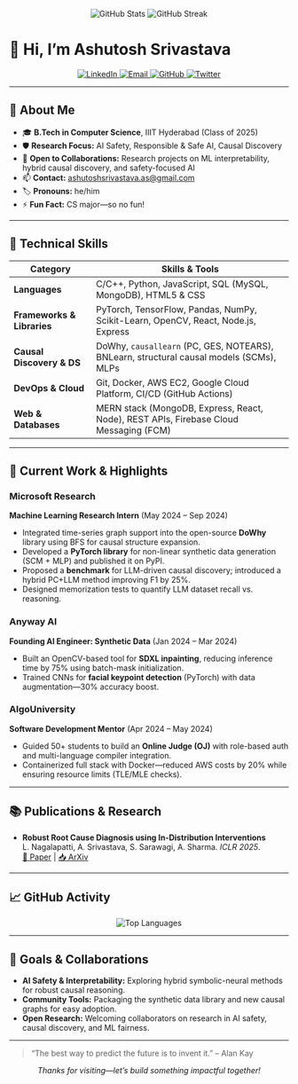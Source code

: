 <p align="center">
  <img src="https://github-readme-stats.vercel.app/api?username=srivhash&show_icons=true&theme=tokyonight" alt="GitHub Stats" />
  <img src="https://github-readme-streak-stats.herokuapp.com/?user=srivhash&theme=tokyonight" alt="GitHub Streak" />
</p>

# 👋 Hi, I’m Ashutosh Srivastava

<p align="center">
  <a href="https://linkedin.com/in/srivhash" target="_blank">
    <img src="https://img.shields.io/badge/LinkedIn-Ashutosh_Srivastava-blue?logo=linkedin&style=flat-square" alt="LinkedIn">
  </a>
  <a href="mailto:ashutoshsrivastava.as@gmail.com">
    <img src="https://img.shields.io/badge/Email-ashutoshsrivastava.as%40gmail.com-red?style=flat-square" alt="Email">
  </a>
  <a href="https://github.com/srivhash" target="_blank">
    <img src="https://img.shields.io/badge/GitHub-srivhash-black?logo=github&style=flat-square" alt="GitHub">
  </a>
  <a href="https://x.com/srivhash" target="_blank">
    <img src="https://img.shields.io/badge/Twitter-srivhash-black?logo=x&style=flat-square" alt="Twitter">
  </a>
  
<!--   <a href="https://anonymous.4open.science/r/novographs-5005/README.md" target="_blank">
    <img src="https://img.shields.io/badge/Repo-NoVoGraphs-lightgrey?style=flat-square" alt="NoVoGraphs">
  </a> -->
</p>

---

## 🌱 About Me

- 🎓 **B.Tech in Computer Science**, IIIT Hyderabad (Class of 2025)  
- 🛡️ **Research Focus:** AI Safety, Responsible & Safe AI, Causal Discovery  
- 🤝 **Open to Collaborations:** Research projects on ML interpretability, hybrid causal discovery, and safety-focused AI  
- 📫 **Contact:** [ashutoshsrivastava.as@gmail.com](mailto:ashutoshsrivastava.as@gmail.com)  
- 🏷️ **Pronouns:** he/him  
- ⚡ **Fun Fact:** CS major—so no fun!

---

## 🧰 Technical Skills

| Category                  | Skills & Tools                                                                                 |
|---------------------------|-----------------------------------------------------------------------------------------------|
| **Languages**             | C/C++, Python, JavaScript, SQL (MySQL, MongoDB), HTML5 & CSS                                  |
| **Frameworks & Libraries**| PyTorch, TensorFlow, Pandas, NumPy, Scikit-Learn, OpenCV, React, Node.js, Express             |
| **Causal Discovery & DS** | DoWhy, `causallearn` (PC, GES, NOTEARS), BNLearn, structural causal models (SCMs), MLPs      |
| **DevOps & Cloud**        | Git, Docker, AWS EC2, Google Cloud Platform, CI/CD (GitHub Actions)                           |
| **Web & Databases**       | MERN stack (MongoDB, Express, React, Node), REST APIs, Firebase Cloud Messaging (FCM)          |

---

## 🚀 Current Work & Highlights

### Microsoft Research  
**Machine Learning Research Intern** (May 2024 – Sep 2024)  
- Integrated time-series graph support into the open-source **DoWhy** library using BFS for causal structure expansion.  
- Developed a **PyTorch library** for non-linear synthetic data generation (SCM + MLP) and published it on PyPI.  
- Proposed a **benchmark** for LLM-driven causal discovery; introduced a hybrid PC+LLM method improving F1 by 25%.  
- Designed memorization tests to quantify LLM dataset recall vs. reasoning.

### Anyway AI  
**Founding AI Engineer: Synthetic Data** (Jan 2024 – Mar 2024)  
- Built an OpenCV-based tool for **SDXL inpainting**, reducing inference time by 75% using batch-mask initialization.  
- Trained CNNs for **facial keypoint detection** (PyTorch) with data augmentation—30% accuracy boost.  

### AlgoUniversity  
**Software Development Mentor** (Apr 2024 – May 2024)  
- Guided 50+ students to build an **Online Judge (OJ)** with role-based auth and multi-language compiler integration.  
- Containerized full stack with Docker—reduced AWS costs by 20% while ensuring resource limits (TLE/MLE checks).  

---

## 📚 Publications & Research

- **Robust Root Cause Diagnosis using In-Distribution Interventions**  
  L. Nagalapatti, A. Srivastava, S. Sarawagi, A. Sharma. _ICLR 2025_.  
  [📄 Paper](https://openreview.net/forum?id=l11DZY5Nxu) | [📥 ArXiv](https://arxiv.org/abs/2505.00930)

---
<!---
## 🔍 Selected Projects

### Weak-to-Strong Generalization in Pretraining  
> Investigated transfer learning: Can a smaller “weak” model effectively supervise a larger “strong” model?  
- Discovered that in 35–40% of cases, transfer models match larger model performance regardless of scale.  
- [🔗 Repository](https://github.com/srivhash/weak-strong-generalization)

### Transformers from Scratch  
> Built a character-level Seq2Seq Transformer in PyTorch.  
- Implemented a custom tokenizer for non-standard characters—achieved 100% test accuracy on synthetic tasks.  
- Comprehensive unit tests ensured pipeline reliability.  
- [🔗 Code](https://github.com/srivhash/transformers-from-scratch)

### Nonlinear Synthetic Data Library  
> A standalone Python library for generating nonlinear SCM data with MLPs.  
- Configurable MLP depth, hidden units, and noise distributions.  
- Integrates seamlessly with DoWhy and other causal-discovery toolkits.  
- [🔗 PyPI: `scm-nonlinear-datagen`](https://pypi.org/project/scm-nonlinear-datagen) | [🔗 Source](https://github.com/srivhash/scm-nonlinear-datagen)

### NoVoGraphs: Causal Discovery Suite  
> Science-grounded causal graphs + synthetic data + discovery methods.  
- Includes four real-world causal graphs (COVID-19 Resp., Alzheimer’s, Sweden Bus Delays, Cognitive Memory).  
- Synthetic data generators: linear (uniform `[0,2]`) & nonlinear (MLP-based).  
- Discovery algorithms: PC, GES, NOTEARS (`causallearn`), pairwise prompts, LLM-BFS, and hybrid PC+LLM.  
- Hybrid PC+LLM achieves up to 25% F1 improvement on benchmarks.  
- [🔗 GitHub](https://github.com/yourusername/novographs) | [🔗 Docs](https://yourusername.github.io/novographs)

--->

## 📈 GitHub Activity

<p align="center">
  <img src="https://github-readme-stats.vercel.app/api/top-langs/?username=srivhash&layout=compact&theme=tokyonight" alt="Top Languages" />
</p>

---

## 🎯 Goals & Collaborations

- **AI Safety & Interpretability:** Exploring hybrid symbolic-neural methods for robust causal reasoning.  
- **Community Tools:** Packaging the synthetic data library and new causal graphs for easy adoption.  
- **Open Research:** Welcoming collaborators on research in AI safety, causal discovery, and ML fairness.

---

> “The best way to predict the future is to invent it.” – Alan Kay

<p align="center">
  <em>Thanks for visiting—let’s build something impactful together!</em>
</p>


<!---
srivhash/srivhash is a ✨ special ✨ repository because its `README.md` (this file) appears on your GitHub profile.
You can click the Preview link to take a look at your changes.
--->
